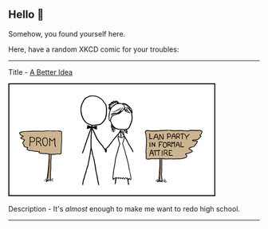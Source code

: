 ## Hello 👀

Somehow, you found yourself here.

Here, have a random XKCD comic for your troubles:

-----------------------------------

Title - [A Better Idea](https://xkcd.com/422)

![A Better Idea](./random_comic.png)

Description - It's *almost* enough to make me want to redo high school.

-----------------------------------